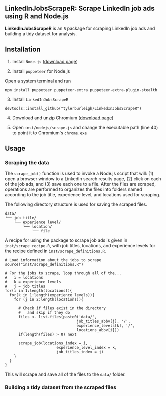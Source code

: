## LinkedInJobsScrapeR: Scrape LinkedIn job ads using R and Node.js

**LinkedInJobsScrapeR** is an `R` package for scraping LinkedIn job ads and building a tidy dataset for analysis.

## Installation

1. Install `Node.js` ([download page](https://nodejs.org/en/download))

2. Install `puppeteer` for Node.js

Open a system terminal and run

```
npm install puppeteer puppeteer-extra puppeteer-extra-plugin-stealth
```

3. Install `LinkedInJobsScrapeR`

```
devtools::install_github("tylerburleigh/LinkedInJobsScrapeR")
```

4. Download and unzip Chromium ([download page](https://download-chromium.appspot.com/))

5. Open `inst/nodejs/scrape.js` and change the executable path (line 40) to point it to Chromium's `chrome.exe`

## Usage

### Scraping the data

The `scrape_job()` function is used to invoke a Node.js script that will: (1) open a browser window to a LinkedIn search results page, (2) click on each of the job ads, and (3) save each one to a file. After the files are scraped, operations are performed to organizes the files into folders named according to the job title, experience level, and locations used for scraping.

The following directory structure is used for saving the scraped files.

```
data/
└── job title/
    └── experience level/
        └── location/
            └── file
```

A recipe for using the package to scrape job ads is given in `inst/scrape_recipe.R`, with job titles, locations, and experience levels for the recipe defined in `inst/scrape_definitions.R`.

```
# Load information about the jobs to scrape
source("inst/scrape_definitions.R")

# For the jobs to scrape, loop through all of the...
#   i = locations
#   k = experience levels
#   j = job titles
for(i in 1:length(locations)){
  for(k in 1:length(experience_levels)){
    for (j in 2:length(locations)){
      
      # Check if files exist in the directory
      #   and skip if they do
      files <- list.files(paste0('data/',
                                job_titles_abbv[j], '/',
                                experience_levels[k], '/',
                                locations_abbv[i]))
      if(length(files) > 0) next
      
      scrape_job(locations_index = i,
                       experience_level_index = k,
                       job_titles_index = j)  
    }
  }
}
```

This will scrape and save all of the files to the `data/` folder.

### Building a tidy dataset from the scraped files



